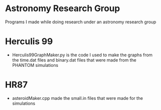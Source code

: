# Astronomy Research Group
Programs I made while doing research under an astronomy research group


# Herculis 99
- Herculis99GraphMaker.py is the code I used to make the graphs from the time.dat files and binary.dat files that were made from the PHANTOM simulations


# HR87
- asteroidMaker.cpp made the small.in files that were made for the simulations
